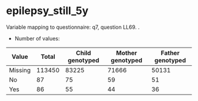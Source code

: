 # epilepsy_still_5y
Variable mapping to questionnaire: q7, question LL69.
.
- Number of values:

| Value | Total | Child genotyped | Mother genotyped | Father genotyped |
| ----- | ----- | --------------- | ---------------- | ---------------- |
| Missing | 113450 | 83225 | 71666 | 50131 |
| No | 87 | 75 | 59 |51 |
| Yes | 86 | 55 | 44 |36 |



